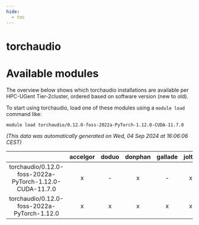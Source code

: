 ```yaml
---
hide:
  - toc
---
```


torchaudio
==========

# Available modules


The overview below shows which torchaudio installations are available per HPC-UGent Tier-2cluster, ordered based on software version (new to old).

To start using torchaudio, load one of these modules using a `module load` command like:

```shell
module load torchaudio/0.12.0-foss-2022a-PyTorch-1.12.0-CUDA-11.7.0
```

*(This data was automatically generated on Wed, 04 Sep 2024 at 16:06:06 CEST)*  

| |accelgor|doduo|donphan|gallade|joltik|shinx|skitty|
| :---: | :---: | :---: | :---: | :---: | :---: | :---: | :---: |
|torchaudio/0.12.0-foss-2022a-PyTorch-1.12.0-CUDA-11.7.0|x|-|x|-|x|-|-|
|torchaudio/0.12.0-foss-2022a-PyTorch-1.12.0|x|x|x|x|x|-|x|

